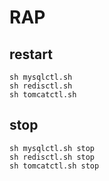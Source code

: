 # RAP

## restart

    sh mysqlctl.sh
    sh redisctl.sh
    sh tomcatctl.sh

## stop

    sh mysqlctl.sh stop
    sh redisctl.sh stop
    sh tomcatctl.sh stop


